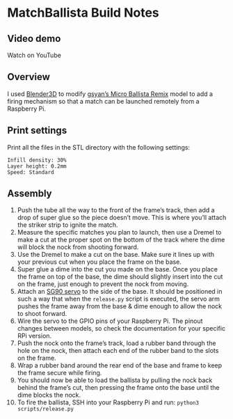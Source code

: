# MatchBallista Build Notes
## Video demo
Watch on YouTube

## Overview
I used [Blender3D](https://www.blender.org/) to modify [gsyan’s Micro Ballista Remix](https://www.thingiverse.com/thing:1532775) model to add a firing mechanism so that a match can be launched remotely from a Raspberry Pi.

## Print settings
Print all the files in the STL directory with the following settings:
```
Infill density: 30%
Layer height: 0.2mm
Speed: Standard
```

## Assembly
1. Push the tube all the way to the front of the frame’s track, then add a drop of super glue so the piece doesn’t move. This is where you’ll attach the striker strip to ignite the match.
2. Measure the specific matches you plan to launch, then use a Dremel to make a cut at the proper spot on the bottom of the track where the dime will block the nock from shooting forward.
3. Use the Dremel to make a cut on the base. Make sure it lines up with your previous cut when you place the frame on the base.
4. Super glue a dime into the cut you made on the base. Once you place the frame on top of the base, the dime should slightly insert into the cut on the frame, just enough to prevent the nock from moving.
5. Attach an [SG90 servo](https://www.amazon.com/Micro-Helicopter-Airplane-Remote-Control/dp/B072V529YD) to the side of the base. It should be positioned in such a way that when the `release.py` script is executed, the servo arm pushes the frame away from the base & dime enough to allow the nock to shoot forward.
6. Wire the servo to the GPIO pins of your Raspberry Pi. The pinout changes between models, so check the documentation for your specific RPi version.
7. Push the nock onto the frame’s track, load a rubber band through the hole on the nock, then attach each end of the rubber band to the slots on the frame. 
8. Wrap a rubber band around the rear end of the base and frame to keep the frame secure while firing.
9. You should now be able to load the ballista by pulling the nock back behind the frame’s cut, then pressing the frame onto the base until the dime blocks the nock.
10. To fire the ballista, SSH into your Raspberry Pi and run: `python3 scripts/release.py`